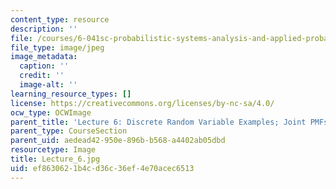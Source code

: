 ```yaml
---
content_type: resource
description: ''
file: /courses/6-041sc-probabilistic-systems-analysis-and-applied-probability-fall-2013/ef8630621b4cd36c36ef4e70acec6513_Lecture_6.jpg
file_type: image/jpeg
image_metadata:
  caption: ''
  credit: ''
  image-alt: ''
learning_resource_types: []
license: https://creativecommons.org/licenses/by-nc-sa/4.0/
ocw_type: OCWImage
parent_title: 'Lecture 6: Discrete Random Variable Examples; Joint PMFs'
parent_type: CourseSection
parent_uid: aedead42-950e-896b-b568-a4402ab05dbd
resourcetype: Image
title: Lecture_6.jpg
uid: ef863062-1b4c-d36c-36ef-4e70acec6513
---
```

